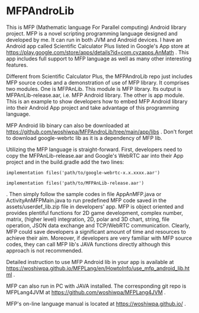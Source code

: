 # MFPAndroLib
This is MFP (Mathematic language For Parallel computing) Android library project. MFP is a novel scripting programming language designed and developed by me. It can run in both JVM and Android devices. I have an Android app called Scientific Calculator Plus listed in Google's App store at https://play.google.com/store/apps/details?id=com.cyzapps.AnMath . This app includes full support to MFP language as well as many other interesting features.

Different from Scientific Calculator Plus, the MFPAndroLib repo just includes MFP source codes and a demonstration of use of MFP library. It comprises two modules. One is MFPAnLib. This module is MFP library. Its output is MFPAnLib-release.aar, i.e. MFP Android library. The other is app module. This is an example to show developers how to embed MFP Android library into their Android App project and take advantage of this programming language.

MFP Android lib binary can also be downloaded at https://github.com/woshiwpa/MFPAndroLib/tree/main/app/libs . Don't forget to download google-webrtc lib as it is a dependency of MFP lib.

Utilizing the MFP language is straight-forward. First, developers need to copy the MFPAnLib-release.aar and Google's WebRTC aar into their App project and in the build.gradle add the two lines:

    implementation files('path/to/google-webrtc-x.x.xxxx.aar')
    
    implementation files('path/to/MFPAnLib-release.aar')
    
. Then simply follow the sample codes in file AppAnMFP.java or ActivityAnMFPMain.java to run predefined MFP code saved in the assets/userdef_lib.zip file in developers' app.
MFP is object oriented and provides plentiful functions for 2D game development, complex number, matrix, (higher level) integration, 2D, polar and 3D chart, string, file operation, JSON data exchange and TCP/WebRTC communication. Clearly, MFP could save developers a significant amount of time and resources to achieve their aim. Moreover, if developers are very familiar with MFP source codes, they can call MFP lib's JAVA functions directly although this approach is not recommended.

Detailed instruction to use MFP Android lib in your app is available at https://woshiwpa.github.io/MFPLang/en/HowtoInfo/use_mfp_android_lib.html .

MFP can also run in PC with JAVA installed. The corresponding git repo is MFPLang4JVM at https://github.com/woshiwpa/MFPLang4JVM .

MFP's on-line language manual is located at https://woshiwpa.github.io/ .
